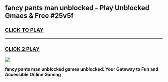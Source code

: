 
## fancy pants man unblocked - Play Unblocked Gmaes & Free #25v5f
<h3>
<a href="https://news.freeplayer.one?title=fancy_pants_man_unblocked&ref=24F">CLICK TO PLAY</a></h3>
<hr>

<h3>
<a href="https://news.freeplayer.one?title=fancy_pants_man_unblocked&ref=24F">CLICK 2 PLAY</a>
  
</h3>

<a href="https://news.freeplayer.one?title=fancy_pants_man_unblocked&ref=24F/"><img src="https://clearcache.store/games.png"></a>


**fancy pants man unblocked games unblocked: Your Gateway to Fun and Accessible Online Gaming**
